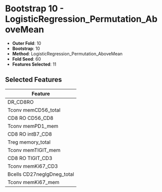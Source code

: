 # Bootstrap 10 - LogisticRegression_Permutation_AboveMean

- **Outer Fold**: 10
- **Bootstrap**: 10
- **Method**: LogisticRegression_Permutation_AboveMean
- **Fold Seed**: 60
- **Features Selected**: 11

## Selected Features

| Feature |
|---------|
| DR_CD8RO |
| Tconv memCD56_total |
| CD8 RO CD56_CD8 |
| Tconv memPD1_mem |
| CD8 RO intB7_CD8 |
| Treg memory_total |
| Tconv memTIGIT_mem |
| CD8 RO TIGIT_CD3 |
| Tconv memKi67_CD3 |
| Bcells CD27negIgDneg_total |
| Tconv memKi67_mem |
